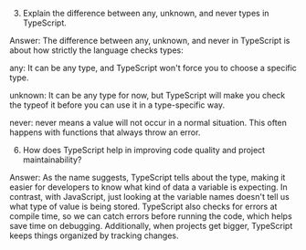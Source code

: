 3. Explain the difference between any, unknown, and never types in TypeScript.

Answer: The difference between any, unknown, and never in TypeScript is about how strictly the language checks types:

any: It can be any type, and TypeScript won't force you to choose a specific type.

unknown: It can be any type for now, but TypeScript will make you check the typeof it before you can use it in a type-specific way.

never: never means a value will not occur in a normal situation. This often happens with functions that always throw an error.



6. How does TypeScript help in improving code quality and project maintainability?

Answer: As the name suggests, TypeScript tells about the type, making it easier for developers to know what kind of data a variable is expecting. In contrast, with JavaScript, just looking at the variable names doesn't tell us what type of value is being stored. TypeScript also checks for errors at compile time, so we can catch errors before running the code, which helps save time on debugging. Additionally, when projects get bigger, TypeScript keeps things organized by tracking changes.


